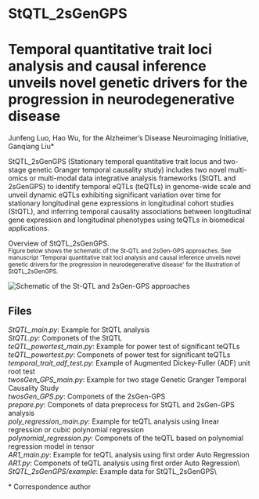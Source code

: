 # StQTL_2sGenGPS
# Temporal quantitative trait loci analysis and causal inference unveils novel genetic drivers for the progression in neurodegenerative disease
Junfeng Luo, Hao Wu, for the Alzheimer’s Disease Neuroimaging Initiative, Ganqiang Liu\*

StQTL_2sGenGPS (Stationary temporal quantitative trait locus and two-stage genetic Granger temporal causality study) includes two novel multi-omics or multi-modal data integrative analysis frameworks (StQTL and 2sGenGPS) to identify temporal eQTLs (teQTLs) in genome-wide scale and unveil dynamic eQTLs exhibiting significant variation over time for stationary longitudinal gene expressions in longitudinal cohort studies (StQTL), and inferring temporal causality associations between longitudinal gene expression and longitudinal phenotypes using teQTLs in biomedical applications.


Overview of StQTL_2sGenGPS. \
<sup>Figure below shows the schematic of the St-QTL and 2sGen-GPS approaches. See manuscript 'Temporal quantitative trait loci analysis and causal inference unveils novel genetic drivers for the progression in neurodegenerative disease' for the illustration of StQTL_2sGenGPS. <sup>

![Schematic of the St-QTL and 2sGen-GPS approaches](https://github.com/sixguns1984/StQTL_2sGenGPS/blob/main/workflow.png)


## Files
*StQTL_main.py*: Example for StQTL analysis\
*StQTL.py*: Componets of the StQTL\
*teQTL_powertest_main.py*: Example for power test of significant teQTLs\
*teQTL_powertest.py*: Componets of power test for significant teQTLs\
*temporal_trait_adf_test.py*: Example of Augmented Dickey-Fuller (ADF) unit root test\
*twosGen_GPS_main.py*: Example for two stage Genetic Granger Temporal Causality Study\
*twosGen_GPS.py*: Componets of the 2sGen-GPS\
*prepare.py*: Componets of data preprocess for StQTL and 2sGen-GPS analysis\
*poly_regression_main.py*: Example for teQTL analysis using linear regression or cubic polynomial regression\
*polynomial_regression.py*: Componets of the teQTL based on polynomial regression model in tensor\
*AR1_main.py*: Example for teQTL analysis using first order Auto Regression\
*AR1.py*: Componets of teQTL analysis using first order Auto Regression\ 
*StQTL_2sGenGPS/example*: Example data for StQTL_2sGenGPS\


\* Correspondence author
